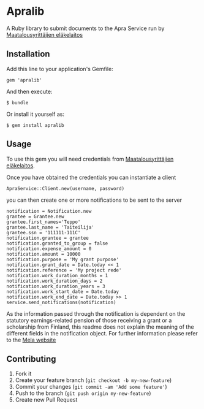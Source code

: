 # Apralib

A Ruby library to submit documents to the Apra Service run by [Maatalousyrittäjien eläkelaitos](http://www.mela.fi)

## Installation

Add this line to your application's Gemfile:

    gem 'apralib'

And then execute:

    $ bundle

Or install it yourself as:

    $ gem install apralib

## Usage

To use this gem you will need credentials from [Maatalousyrittäjien eläkelaitos](http://www.mela.fi).

Once you have obtained the credentials you can instantiate a client

    ApraService::Client.new(username, password)

you can then create one or more notifications to be sent to the server

    notification = Notification.new
    grantee = Grantee.new
    grantee.first_names='Teppo'
    grantee.last_name = 'Taiteilija'
    grantee.ssn = '111111-111C'
    notification.grantee = grantee
    notification.granted_to_group = false
    notification.expense_amount = 0
    notification.amount = 10000
    notification.purpose = 'My grant purpose'
    notification.grant_date = Date.today << 1
    notification.reference = 'My project rede'
    notification.work_duration_months = 1
    notification.work_duration_days = 2
    notification.work_duration_years = 3
    notification.work_start_date = Date.today
    notification.work_end_date = Date.today >> 1
    service.send_notifications(notification)

As the information passed through the notification is dependent on the statutory earnings-related pension of those receiving
a grant or a scholarship from Finland, this readme does not explain the meaning of the different fields in the notification
object. For further information please refer to the [Mela website](http://www.mela.fi)


## Contributing

1. Fork it
2. Create your feature branch (`git checkout -b my-new-feature`)
3. Commit your changes (`git commit -am 'Add some feature'`)
4. Push to the branch (`git push origin my-new-feature`)
5. Create new Pull Request
